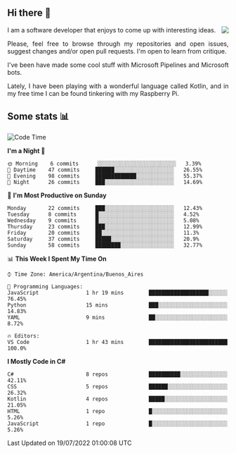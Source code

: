 ## Hi there :slightly_smiling_face:

<img src="https://github-readme-stats.vercel.app/api?username=victorgrycuk&show_icons=true&count_private=true&title_color=F7941E&icon_color=F7941E" align="right">

<p align="justify">
I am a software developer that enjoys to come up with interesting ideas.
<p/>

<p align= "justify">
Please, feel free to browse through my repositories and open issues, suggest changes and/or open pull requests. I'm open to learn from critique.
<p/>


<p align= "justify">
I've been have made some cool stuff with Microsoft Pipelines and Microsoft bots.
<p/>

<p align= "justify">
Lately, I have been playing with a wonderful language called Kotlin, and in my free time I can be found tinkering with my Raspberry Pi.
<p/>

## Some stats :bar_chart:
<!--START_SECTION:waka-->
![Code Time](http://img.shields.io/badge/Code%20Time-0%20secs-blue)

**I'm a Night 🦉** 

```text
🌞 Morning    6 commits      ░░░░░░░░░░░░░░░░░░░░░░░░░   3.39% 
🌆 Daytime    47 commits     ██████░░░░░░░░░░░░░░░░░░░   26.55% 
🌃 Evening    98 commits     █████████████░░░░░░░░░░░░   55.37% 
🌙 Night      26 commits     ███░░░░░░░░░░░░░░░░░░░░░░   14.69%

```
📅 **I'm Most Productive on Sunday** 

```text
Monday       22 commits     ███░░░░░░░░░░░░░░░░░░░░░░   12.43% 
Tuesday      8 commits      █░░░░░░░░░░░░░░░░░░░░░░░░   4.52% 
Wednesday    9 commits      █░░░░░░░░░░░░░░░░░░░░░░░░   5.08% 
Thursday     23 commits     ███░░░░░░░░░░░░░░░░░░░░░░   12.99% 
Friday       20 commits     ██░░░░░░░░░░░░░░░░░░░░░░░   11.3% 
Saturday     37 commits     █████░░░░░░░░░░░░░░░░░░░░   20.9% 
Sunday       58 commits     ████████░░░░░░░░░░░░░░░░░   32.77%

```


📊 **This Week I Spent My Time On** 

```text
⌚︎ Time Zone: America/Argentina/Buenos_Aires

💬 Programming Languages: 
JavaScript               1 hr 19 mins        ███████████████████░░░░░░   76.45% 
Python                   15 mins             ███░░░░░░░░░░░░░░░░░░░░░░   14.83% 
YAML                     9 mins              ██░░░░░░░░░░░░░░░░░░░░░░░   8.72%

🔥 Editors: 
VS Code                  1 hr 43 mins        █████████████████████████   100.0%

```

**I Mostly Code in C#** 

```text
C#                       8 repos             ██████████░░░░░░░░░░░░░░░   42.11% 
CSS                      5 repos             ██████░░░░░░░░░░░░░░░░░░░   26.32% 
Kotlin                   4 repos             █████░░░░░░░░░░░░░░░░░░░░   21.05% 
HTML                     1 repo              █░░░░░░░░░░░░░░░░░░░░░░░░   5.26% 
JavaScript               1 repo              █░░░░░░░░░░░░░░░░░░░░░░░░   5.26%

```



 Last Updated on 19/07/2022 01:00:08 UTC
<!--END_SECTION:waka-->

